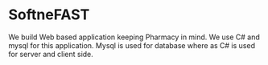 # SoftneFAST
We build Web based application keeping Pharmacy in mind. We use C# and mysql for this application. Mysql is used for database where as C# is used for server and client side.
